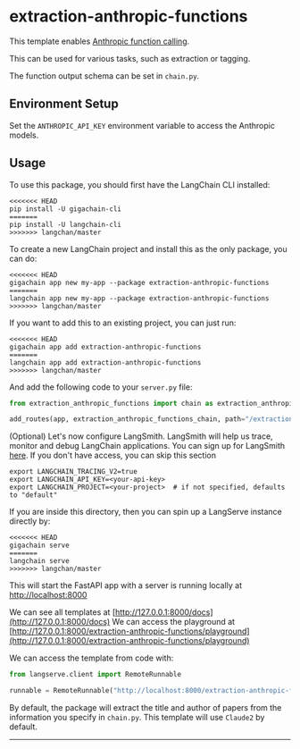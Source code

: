 
# extraction-anthropic-functions

This template enables [Anthropic function calling](https://python.langchain.com/docs/integrations/chat/anthropic_functions). 

This can be used for various tasks, such as extraction or tagging.

The function output schema can be set in `chain.py`. 

## Environment Setup

Set the `ANTHROPIC_API_KEY` environment variable to access the Anthropic models.

## Usage

To use this package, you should first have the LangChain CLI installed:

```shell
<<<<<<< HEAD
pip install -U gigachain-cli
=======
pip install -U langchain-cli
>>>>>>> langchan/master
```

To create a new LangChain project and install this as the only package, you can do:

```shell
<<<<<<< HEAD
gigachain app new my-app --package extraction-anthropic-functions
=======
langchain app new my-app --package extraction-anthropic-functions
>>>>>>> langchan/master
```

If you want to add this to an existing project, you can just run:

```shell
<<<<<<< HEAD
gigachain app add extraction-anthropic-functions
=======
langchain app add extraction-anthropic-functions
>>>>>>> langchan/master
```

And add the following code to your `server.py` file:
```python
from extraction_anthropic_functions import chain as extraction_anthropic_functions_chain

add_routes(app, extraction_anthropic_functions_chain, path="/extraction-anthropic-functions")
```

(Optional) Let's now configure LangSmith. 
LangSmith will help us trace, monitor and debug LangChain applications. 
You can sign up for LangSmith [here](https://smith.langchain.com/). 
If you don't have access, you can skip this section


```shell
export LANGCHAIN_TRACING_V2=true
export LANGCHAIN_API_KEY=<your-api-key>
export LANGCHAIN_PROJECT=<your-project>  # if not specified, defaults to "default"
```

If you are inside this directory, then you can spin up a LangServe instance directly by:

```shell
<<<<<<< HEAD
gigachain serve
=======
langchain serve
>>>>>>> langchan/master
```

This will start the FastAPI app with a server is running locally at 
[http://localhost:8000](http://localhost:8000)

We can see all templates at [http://127.0.0.1:8000/docs](http://127.0.0.1:8000/docs)
We can access the playground at [http://127.0.0.1:8000/extraction-anthropic-functions/playground](http://127.0.0.1:8000/extraction-anthropic-functions/playground)  

We can access the template from code with:

```python
from langserve.client import RemoteRunnable

runnable = RemoteRunnable("http://localhost:8000/extraction-anthropic-functions")
```

By default, the package will extract the title and author of papers from the information you specify in `chain.py`. This template will use `Claude2` by default. 

---
